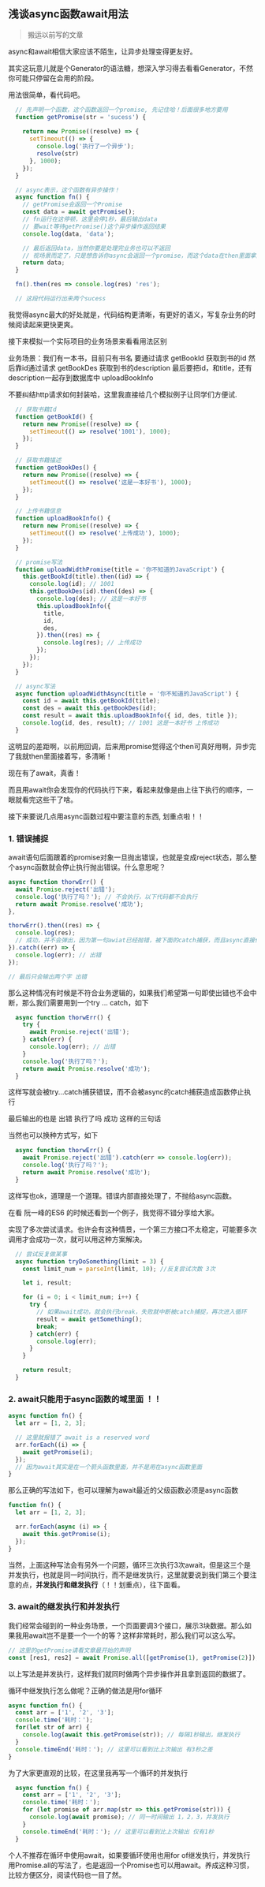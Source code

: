 ## 浅谈async函数await用法

> 搬运以前写的文章

async和await相信大家应该不陌生，让异步处理变得更友好。

其实这玩意儿就是个Generator的语法糖，想深入学习得去看看Generator，不然你可能只停留在会用的阶段。

用法很简单，看代码吧。
```js
  // 先声明一个函数，这个函数返回一个promise, 先记住哈！后面很多地方要用
  function getPromise(str = 'sucess') {
    
    return new Promise((resolve) => {
      setTimeout(() => {
        console.log('执行了一个异步');
        resolve(str)
      }, 1000);
    });
  }

  // async表示，这个函数有异步操作！
  async function fn() {
    // getPromise会返回一个Promise
    const data = await getPromise();
    // fn运行在这停顿，这里会停1秒，最后输出data
    // 要wait等待getPromise()这个异步操作返回结果
    console.log(data, 'data');

    // 最后返回data，当然你要是处理完业务也可以不返回
    // 视场景而定了，只是想告诉你async会返回一个promise，而这个data在then里面拿到
    return data;
  }

  fn().then(res => console.log(res) 'res');

  // 这段代码运行出来两个sucess
```

我觉得async最大的好处就是，代码结构更清晰，有更好的语义，写复杂业务的时候阅读起来更快更爽。

接下来模拟一个实际项目的业务场景来看看用法区别

业务场景：我们有一本书，目前只有书名
要通过请求 getBookId 获取到书的id
然后靠id通过请求 getBookDes 获取到书的description
最后要把id，和title，还有description一起存到数据库中 uploadBookInfo

不要纠结http请求如何封装哈，这里我直接给几个模拟例子让同学们方便试.

```js
  // 获取书籍Id
  function getBookId() {
    return new Promise((resolve) => {
      setTimeout(() => resolve('1001'), 1000);
    });
  }

  // 获取书籍描述
  function getBookDes() {
    return new Promise((resolve) => {
      setTimeout(() => resolve('这是一本好书'), 1000);
    });
  }

  // 上传书籍信息
  function uploadBookInfo() {
    return new Promise((resolve) => {
      setTimeout(() => resolve('上传成功'), 1000);
    });
  }

  // promise写法
  function uploadWidthPromise(title = '你不知道的JavaScript') {
    this.getBookId(title).then((id) => {
      console.log(id); // 1001
      this.getBookDes(id).then((des) => {
        console.log(des); // 这是一本好书
        this.uploadBookInfo({
          title,
          id,
          des,
        }).then((res) => {
          console.log(res); // 上传成功
        });
      });
    });
  }

  // async写法
  async function uploadWidthAsync(title = '你不知道的JavaScript') {
    const id = await this.getBookId(title);
    const des = await this.getBookDes(id);
    const result = await this.uploadBookInfo({ id, des, title });
    console.log(id, des, result); // 1001 这是一本好书 上传成功
  }
```

这明显的差距啊，以前用回调，后来用promise觉得这个then可真好用啊，异步完了我就then里面接着写，多清晰！

现在有了await，真香！

而且用await你会发现你的代码执行下来，看起来就像是由上往下执行的顺序，一眼就看完这些干了啥。

 
接下来要说几点用async函数过程中要注意的东西, 划重点啦！！

### 1. 错误捕捉
await语句后面跟着的promise对象一旦抛出错误，也就是变成reject状态，那么整个async函数就会停止执行抛出错误。什么意思呢？

```js
async function thorwErr() {
  await Promise.reject('出错');
  console.log('执行了吗？'); // 不会执行，以下代码都不会执行
  return await Promise.resolve('成功');
},

thorwErr().then((res) => {
  console.log(res); 
  // 成功，并不会弹出，因为第一句awiat已经抛错，被下面的catch捕获，而且async直接停止执行
}).catch((err) => {
  console.log(err); // 出错
});

// 最后只会输出两个字 出错
```

那么这种情况有时候是不符合业务逻辑的，如果我们希望第一句即使出错也不会中断，那么我们需要用到一个try ... catch，如下
```js
  async function thorwErr() {
    try {
      await Promise.reject('出错');
    } catch(err) {
      console.log(err); // 出错
    }
    console.log('执行了吗？');
    return await Promise.resolve('成功');
  }
```

这样写就会被try...catch捕获错误，而不会被async的catch捕获造成函数停止执行

最后输出的也是 出错 执行了吗 成功 这样的三句话

当然也可以换种方式写，如下
```js
  async function thorwErr() {
    await Promise.reject('出错').catch(err => console.log(err));
    console.log('执行了吗？');
    return await Promise.resolve('成功');
  }
```

这样写也ok，道理是一个道理。错误内部直接处理了，不抛给async函数。

在看 阮一峰的ES6 的时候还看到一个例子，我觉得不错分享给大家。

实现了多次尝试请求。也许会有这种情景，一个第三方接口不太稳定，可能要多次调用才会成功一次，就可以用这种方案解决。

```js
  // 尝试反复做某事
  async function tryDoSomething(limit = 3) {
    const limit_num = parseInt(limit, 10); //反复尝试次数 3次

    let i, result;

    for (i = 0; i < limit_num; i++) {
      try {
        // 如果await成功，就会执行break，失败就中断被catch捕捉，再次进入循环
        result = await getSomething();
        break;
      } catch(err) {
        console.log(err);
      }
    }

    return result;
  }
```

### 2. await只能用于async函数的域里面 ！！

```js
async function fn() {
  let arr = [1, 2, 3];

  // 这里就报错了 await is a reserved word
  arr.forEach((i) => {
    await getPromise(i);
  });
  // 因为await其实是在一个箭头函数里面，并不是用在async函数里面
}
```

那么正确的写法如下，也可以理解为await最近的父级函数必须是async函数

```js
function fn() {
  let arr = [1, 2, 3];

  arr.forEach(async (i) => {
    await this.getPromise(i);
  });
}
```

当然，上面这种写法会有另外一个问题，循环三次执行3次await，但是这三个是并发执行，也就是同一时间执行，而不是继发执行，这里就要说到我们第三个要注意的点，**并发执行和继发执行**（！！划重点），往下面看。

### 3. await的继发执行和并发执行

我们经常会碰到的一种业务场景，一个页面要调3个接口，展示3块数据。那么如果我用await岂不是要一个一个的等？这样非常耗时，那么我们可以这么写。

```js
// 这里的getPromise请看文章最开始的声明
const [res1, res2] = await Promise.all([getPromise(1), getPromise(2)]);
```

以上写法是并发执行，这样我们就同时做两个异步操作并且拿到返回的数据了。

循环中继发执行怎么做呢？正确的做法是用for循环

```js
async function fn() {
  const arr = ['1', '2', '3'];
  console.time('耗时：');
  for(let str of arr) {
    console.log(await this.getPromise(str)); // 每隔1秒输出，继发执行
  }
  console.timeEnd('耗时：'); // 这里可以看到比上次输出 有3秒之差
}
```
为了大家更直观的比较，在这里我再写一个循环的并发执行

```js
  async function fn() {
    const arr = ['1', '2', '3'];
    console.time('耗时：');
    for (let promise of arr.map(str => this.getPromise(str))) {
      console.log(await promise); // 同一时间输出 1，2，3，并发执行
    }
    console.timeEnd('耗时：'); // 这里可以看到比上次输出 仅有1秒
  }
```

个人不推荐在循环中使用await，如果要循环使用也用for of继发执行，并发执行用Promise.all的写法了，也是返回一个Promise也可以用await。养成这种习惯，比较方便区分，阅读代码也一目了然。